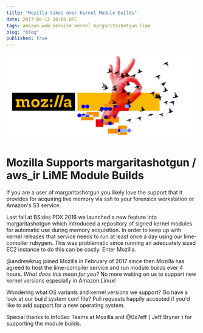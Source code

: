 ```yaml
---
title: "Mozilla takes over Kernel Module Builds"
date: 2017-06-12 10:00 UTC
tags: amazon web service kernel margaritashotgun lime
blog: "blog"
published: true
---
```


![mozillalog](2017-06-12-kernel_module_builds/Mozilla-12jan-1500px_imagery.jpg)

# Mozilla Supports margaritashotgun / aws_ir LiME Module Builds

If you are a user of margaritashotgun you likely love the support
that it provides for acquiring live memory via ssh to your forensics
workstation or Amazon's S3 service.  

Last fall at BSides PDX 2016 we launched a new feature into margaritashotgun
which introduced a repository of signed kernel modules for automatic
use during memory acquisition.  In order to keep up with kernel releases
that service needs to run at least once a day using our lime-compiler rubygem.  This was problematic since running an adequately sized EC2 instance
to do this can be costly.  Enter Mozilla.  

@andrewkrug joined Mozilla in February of 2017 since then Mozilla has agreed to host the lime-compiler service and run module builds ever 4 hours.  _What does this mean for you?_ No more waiting on us to support new kernel versions especially in Amazon Linux!

Wondering what OS variants and kernel versions we support?  Go have a look at our build system conf file?  Pull requests happily accepted if you'd like to add support for a new operating system.

Special thanks to InfoSec Teams at Mozilla and @0x7eff ( Jeff Bryner ) for supporting the module builds.
